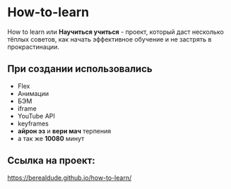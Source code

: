 # How-to-learn
 How to learn или **Научиться учиться** - проект, который даст несколько тёплых советов, как начать эффективное обучение и не застрять в прокрастинации. 
 ## При создании использовались
 - Flex
 - Анимации
 - БЭМ
 - iframe
 - YouTube API
 - keyframes
 - **айрон эз** и **вери мач** терпения
 - а так же **10080** минут
 
 ## Ссылка на проект:
 https://berealdude.github.io/how-to-learn/
